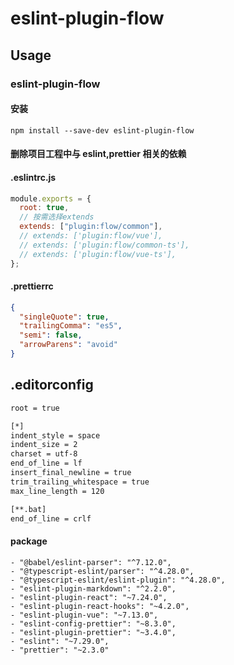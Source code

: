 # eslint-plugin-flow

## Usage

### eslint-plugin-flow

#### 安装

```code
npm install --save-dev eslint-plugin-flow
```

#### 删除项目工程中与 eslint,prettier 相关的依赖

#### .eslintrc.js

```js
module.exports = {
  root: true,
  // 按需选择extends
  extends: ["plugin:flow/common"],
  // extends: ['plugin:flow/vue'],
  // extends: ['plugin:flow/common-ts'],
  // extends: ['plugin:flow/vue-ts'],
};
```

#### .prettierrc

```json
{
  "singleQuote": true,
  "trailingComma": "es5",
  "semi": false,
  "arrowParens": "avoid"
}
```

## .editorconfig

```txt
root = true

[*]
indent_style = space
indent_size = 2
charset = utf-8
end_of_line = lf
insert_final_newline = true
trim_trailing_whitespace = true
max_line_length = 120

[**.bat]
end_of_line = crlf

```

#### package

```code
- "@babel/eslint-parser": "^7.12.0",
- "@typescript-eslint/parser": "^4.28.0",
- "@typescript-eslint/eslint-plugin": "^4.28.0",
- "eslint-plugin-markdown": "^2.2.0",
- "eslint-plugin-react": "~7.24.0",
- "eslint-plugin-react-hooks": "~4.2.0",
- "eslint-plugin-vue": "~7.13.0",
- "eslint-config-prettier": "~8.3.0",
- "eslint-plugin-prettier": "~3.4.0",
- "eslint": "~7.29.0",
- "prettier": "~2.3.0"
```
